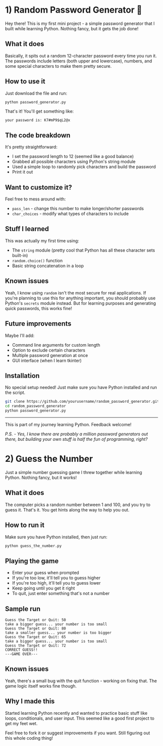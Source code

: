 # 1) Random Password Generator 🔐

Hey there! This is my first mini project - a simple password generator that I built while learning Python. Nothing fancy, but it gets the job done!

## What it does

Basically, it spits out a random 12-character password every time you run it. The passwords include letters (both upper and lowercase), numbers, and some special characters to make them pretty secure.

## How to use it

Just download the file and run:
```bash
python password_generator.py
```

That's it! You'll get something like:
```
your password is: K7#mP9$qL2@x
```

## The code breakdown

It's pretty straightforward:
- I set the password length to 12 (seemed like a good balance)
- Grabbed all possible characters using Python's string module
- Used a simple loop to randomly pick characters and build the password
- Print it out

## Want to customize it?

Feel free to mess around with:
- `pass_len` - change this number to make longer/shorter passwords
- `char_choices` - modify what types of characters to include

## Stuff I learned

This was actually my first time using:
- The `string` module (pretty cool that Python has all these character sets built-in)
- `random.choice()` function
- Basic string concatenation in a loop

## Known issues

Yeah, I know using `random` isn't the most secure for real applications. If you're planning to use this for anything important, you should probably use Python's `secrets` module instead. But for learning purposes and generating quick passwords, this works fine!

## Future improvements

Maybe I'll add:
- Command line arguments for custom length
- Option to exclude certain characters
- Multiple password generation at once
- GUI interface (when I learn tkinter)

## Installation

No special setup needed! Just make sure you have Python installed and run the script.

```bash
git clone https://github.com/yourusername/random_password_generator.git
cd random_password_generator
python password_generator.py
```

---

This is part of my journey learning Python. Feedback welcome! 

*P.S. - Yes, I know there are probably a million password generators out there, but building your own stuff is half the fun of programming, right?*


# 2) Guess the Number

Just a simple number guessing game I threw together while learning Python. Nothing fancy, but it works!

## What it does

The computer picks a random number between 1 and 100, and you try to guess it. That's it. You get hints along the way to help you out.

## How to run it

Make sure you have Python installed, then just run:

```bash
python guess_the_number.py
```

## Playing the game

- Enter your guess when prompted
- If you're too low, it'll tell you to guess higher
- If you're too high, it'll tell you to guess lower  
- Keep going until you get it right
- To quit, just enter something that's not a number

## Sample run

```
Guess the Target or Quit: 50
take a bigger guess... your number is too small
Guess the Target or Quit: 80  
take a smaller guess... your number is too bigger
Guess the Target or Quit: 65
take a bigger guess... your number is too small
Guess the Target or Quit: 72
CORRECT GUESS!!
---GAME OVER---
```

## Known issues

Yeah, there's a small bug with the quit function - working on fixing that. The game logic itself works fine though.

## Why I made this

Started learning Python recently and wanted to practice basic stuff like loops, conditionals, and user input. This seemed like a good first project to get my feet wet.

Feel free to fork it or suggest improvements if you want. Still figuring out this whole coding thing!


